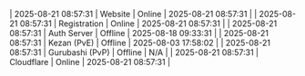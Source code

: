| 2025-08-21 08:57:31 | Website | Online | 2025-08-21 08:57:31 |
| 2025-08-21 08:57:31 | Registration | Online | 2025-08-21 08:57:31 |
| 2025-08-21 08:57:31 | Auth Server | Offline | 2025-08-18 09:33:31 |
| 2025-08-21 08:57:31 | Kezan (PvE) | Offline | 2025-08-03 17:58:02 |
| 2025-08-21 08:57:31 | Gurubashi (PvP) | Offline | N/A |
| 2025-08-21 08:57:31 | Cloudflare | Online | 2025-08-21 08:57:31 |
